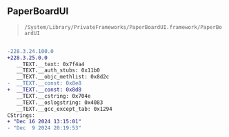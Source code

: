 ## PaperBoardUI

> `/System/Library/PrivateFrameworks/PaperBoardUI.framework/PaperBoardUI`

```diff

-228.3.24.100.0
+228.3.25.0.0
   __TEXT.__text: 0x7f4a4
   __TEXT.__auth_stubs: 0x11b0
   __TEXT.__objc_methlist: 0x8d2c
-  __TEXT.__const: 0x8e8
+  __TEXT.__const: 0x8d8
   __TEXT.__cstring: 0x704e
   __TEXT.__oslogstring: 0x4083
   __TEXT.__gcc_except_tab: 0x1294
CStrings:
+ "Dec 16 2024 13:15:01"
- "Dec  9 2024 20:19:53"

```
